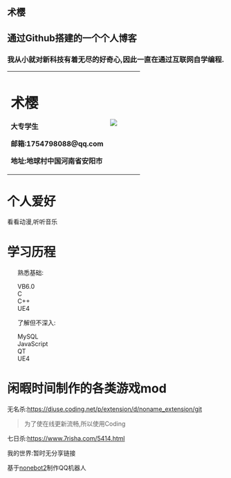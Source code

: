 
<section class="page-header">
    <h1 class="project-name">术樱</h1>
    <h2 class="project-tagline">通过Github搭建的一个个人博客</h2>
    <h3>我从小就对新科技有着无尽的好奇心,因此一直在通过互联网自学编程.</h3>
    <!-- <a href="#" class="btn">按钮</a> -->
</section>

<table border="0">
    <tr>
        <td width="75%">
        <h1>术樱</h1>
            <p><b>大专学生</p></b>
            <p><b>邮箱:1754798088@qq.com</p></b>
            <p><b>地址:地球村中国河南省安阳市</p></b>
        </td>
        <td width="25%">
            <img src="http://q1.qlogo.cn/g?b=qq&nk=1754798088&s=640">
        </td>
    </tr>
</table>

<h1>
    <a id="header-3" class="anchor" href="#header-3" aria-hidden="true" one-link-mark="yes"><span class="octicon octicon-link"></span></a>
    个人爱好
</h1>
<p>看看动漫,听听音乐</p>

<h1>
    <a id="header-3" class="anchor" href="#header-3" aria-hidden="true" one-link-mark="yes"><span class="octicon octicon-link"></span></a>
    学习历程
</h1>
    <ul class="task-list">
    <p>熟悉基础:</p>
        <li>VB6.0</li>
        <li>C</li>
        <li>C++</li>
        <li>UE4</li>
    <p></p>
    <p>了解但不深入:</p>
        <li>MySQL</li>
        <li>JavaScript</li>
        <li>QT</li>
        <li>UE4</li>
    </ul>
<h1>
    <a id="header-3" class="anchor" href="#header-3" aria-hidden="true" one-link-mark="yes"><span class="octicon octicon-link"></span></a>
    闲暇时间制作的各类游戏mod
</h1>
<p>无名杀:<a href="https://diuse.coding.net/p/extension/d/noname_extension/git">https://diuse.coding.net/p/extension/d/noname_extension/git</a></p>
<blockquote>
    <p>为了使在线更新流畅,所以使用Coding</p>
</blockquote>
<p>七日杀:<a href="https://www.7risha.com/5414.html">https://www.7risha.com/5414.html</a></p>
<p>我的世界:暂时无分享链接</p>
<p>基于<a href="https://github.com/nonebot/nonebot">nonebot2</a>制作QQ机器人</p>
